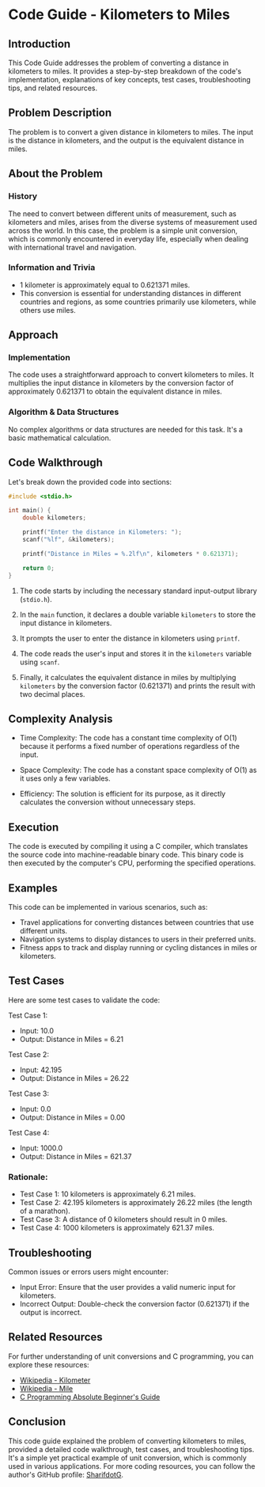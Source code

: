 # Code Guide - Kilometers to Miles

## Introduction

This Code Guide addresses the problem of converting a distance in kilometers to miles. It provides a step-by-step breakdown of the code's implementation, explanations of key concepts, test cases, troubleshooting tips, and related resources.

## Problem Description

The problem is to convert a given distance in kilometers to miles. The input is the distance in kilometers, and the output is the equivalent distance in miles.

## About the Problem

### History

The need to convert between different units of measurement, such as kilometers and miles, arises from the diverse systems of measurement used across the world. In this case, the problem is a simple unit conversion, which is commonly encountered in everyday life, especially when dealing with international travel and navigation.

### Information and Trivia

- 1 kilometer is approximately equal to 0.621371 miles.
- This conversion is essential for understanding distances in different countries and regions, as some countries primarily use kilometers, while others use miles.

## Approach

### Implementation

The code uses a straightforward approach to convert kilometers to miles. It multiplies the input distance in kilometers by the conversion factor of approximately 0.621371 to obtain the equivalent distance in miles.

### Algorithm & Data Structures

No complex algorithms or data structures are needed for this task. It's a basic mathematical calculation.

## Code Walkthrough

Let's break down the provided code into sections:

```c
#include <stdio.h>

int main() {
    double kilometers;

    printf("Enter the distance in Kilometers: ");
    scanf("%lf", &kilometers);

    printf("Distance in Miles = %.2lf\n", kilometers * 0.621371);

    return 0;
}
```

1. The code starts by including the necessary standard input-output library (`stdio.h`).

2. In the `main` function, it declares a double variable `kilometers` to store the input distance in kilometers.

3. It prompts the user to enter the distance in kilometers using `printf`.

4. The code reads the user's input and stores it in the `kilometers` variable using `scanf`.

5. Finally, it calculates the equivalent distance in miles by multiplying `kilometers` by the conversion factor (0.621371) and prints the result with two decimal places.

## Complexity Analysis

- Time Complexity: The code has a constant time complexity of O(1) because it performs a fixed number of operations regardless of the input.

- Space Complexity: The code has a constant space complexity of O(1) as it uses only a few variables.

- Efficiency: The solution is efficient for its purpose, as it directly calculates the conversion without unnecessary steps.

## Execution

The code is executed by compiling it using a C compiler, which translates the source code into machine-readable binary code. This binary code is then executed by the computer's CPU, performing the specified operations.

## Examples

This code can be implemented in various scenarios, such as:

- Travel applications for converting distances between countries that use different units.
- Navigation systems to display distances to users in their preferred units.
- Fitness apps to track and display running or cycling distances in miles or kilometers.

## Test Cases

Here are some test cases to validate the code:

Test Case 1:
- Input: 10.0
- Output: Distance in Miles = 6.21

Test Case 2:
- Input: 42.195
- Output: Distance in Miles = 26.22

Test Case 3:
- Input: 0.0
- Output: Distance in Miles = 0.00

Test Case 4:
- Input: 1000.0
- Output: Distance in Miles = 621.37

### Rationale:
- Test Case 1: 10 kilometers is approximately 6.21 miles.
- Test Case 2: 42.195 kilometers is approximately 26.22 miles (the length of a marathon).
- Test Case 3: A distance of 0 kilometers should result in 0 miles.
- Test Case 4: 1000 kilometers is approximately 621.37 miles.

## Troubleshooting

Common issues or errors users might encounter:

- Input Error: Ensure that the user provides a valid numeric input for kilometers.
- Incorrect Output: Double-check the conversion factor (0.621371) if the output is incorrect.

## Related Resources

For further understanding of unit conversions and C programming, you can explore these resources:

- [Wikipedia - Kilometer](https://en.wikipedia.org/wiki/Kilometre)
- [Wikipedia - Mile](https://en.wikipedia.org/wiki/Mile)
- [C Programming Absolute Beginner's Guide](https://www.amazon.com/Programming-Absolute-Beginners-Guide-Perry/dp/0789751984)

## Conclusion

This code guide explained the problem of converting kilometers to miles, provided a detailed code walkthrough, test cases, and troubleshooting tips. It's a simple yet practical example of unit conversion, which is commonly used in various applications. For more coding resources, you can follow the author's GitHub profile: [SharifdotG](https://github.com/SharifdotG).